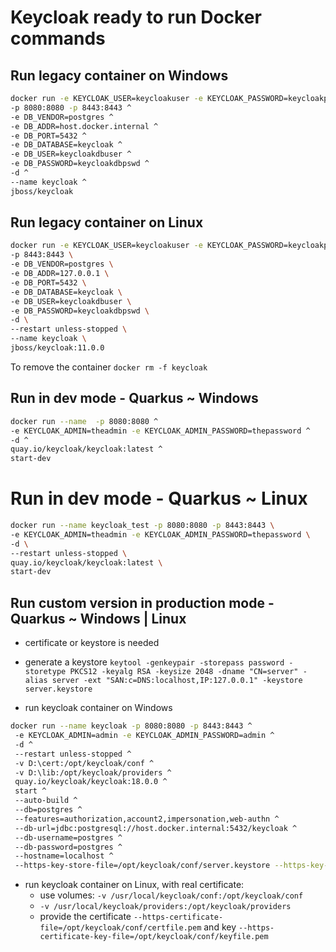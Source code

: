 # Keycloak ready to run Docker commands

## Run legacy container on Windows

```bash
docker run -e KEYCLOAK_USER=keycloakuser -e KEYCLOAK_PASSWORD=keycloakpswd ^
-p 8080:8080 -p 8443:8443 ^
-e DB_VENDOR=postgres ^
-e DB_ADDR=host.docker.internal ^
-e DB_PORT=5432 ^
-e DB_DATABASE=keycloak ^
-e DB_USER=keycloakdbuser ^
-e DB_PASSWORD=keycloakdbpswd ^
-d ^
--name keycloak ^
jboss/keycloak
```

## Run legacy container on Linux 

```bash
docker run -e KEYCLOAK_USER=keycloakuser -e KEYCLOAK_PASSWORD=keycloakpswd \
-p 8443:8443 \
-e DB_VENDOR=postgres \
-e DB_ADDR=127.0.0.1 \
-e DB_PORT=5432 \
-e DB_DATABASE=keycloak \
-e DB_USER=keycloakdbuser \
-e DB_PASSWORD=keycloakdbpswd \
-d \
--restart unless-stopped \ 
--name keycloak \
jboss/keycloak:11.0.0
```

To remove the container `docker rm -f keycloak`

## Run in dev mode - Quarkus ~ Windows 

```bash
docker run --name  -p 8080:8080 ^
-e KEYCLOAK_ADMIN=theadmin -e KEYCLOAK_ADMIN_PASSWORD=thepassword ^
-d ^
quay.io/keycloak/keycloak:latest ^
start-dev
```

# Run in dev mode - Quarkus ~ Linux
```bash
docker run --name keycloak_test -p 8080:8080 -p 8443:8443 \
-e KEYCLOAK_ADMIN=theadmin -e KEYCLOAK_ADMIN_PASSWORD=thepassword \
-d \
--restart unless-stopped \
quay.io/keycloak/keycloak:latest \
start-dev
```

## Run custom version in production mode - Quarkus ~ Windows | Linux
- certificate or keystore is needed
- generate a keystore 
`keytool -genkeypair -storepass password -storetype PKCS12 -keyalg RSA -keysize 2048 -dname "CN=server" -alias server -ext "SAN:c=DNS:localhost,IP:127.0.0.1" -keystore server.keystore`

- run keycloak container on Windows

```bash
docker run --name keycloak -p 8080:8080 -p 8443:8443 ^
 -e KEYCLOAK_ADMIN=admin -e KEYCLOAK_ADMIN_PASSWORD=admin ^
 -d ^
 --restart unless-stopped ^
 -v D:\cert:/opt/keycloak/conf ^
 -v D:\lib:/opt/keycloak/providers ^
 quay.io/keycloak/keycloak:18.0.0 ^
 start ^
 --auto-build ^
 --db=postgres ^
 --features=authorization,account2,impersonation,web-authn ^
 --db-url=jdbc:postgresql://host.docker.internal:5432/keycloak ^
 --db-username=postgres ^
 --db-password=postgres ^
 --hostname=localhost ^
 --https-key-store-file=/opt/keycloak/conf/server.keystore --https-key-store-password=password
```

- run keycloak container on Linux, with real certificate: 
    - use volumes: `-v /usr/local/keycloak/conf:/opt/keycloak/conf`
    - `-v /usr/local/keycloak/providers:/opt/keycloak/providers`
    - provide the certificate `--https-certificate-file=/opt/keycloak/conf/certfile.pem` and key `--https-certificate-key-file=/opt/keycloak/conf/keyfile.pem`